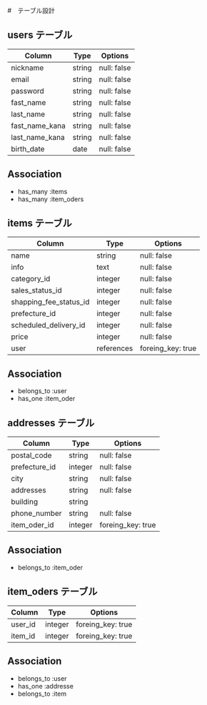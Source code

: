 #　テーブル設計

## users テーブル

| Column          | Type         | Options     |
| --------------- | ------------ | ----------- |
| nickname        | string       | null: false |
| email           | string       | null: false |
| password        | string       | null: false |
| fast_name       | string       | null: false |
| last_name       | string       | null: false |
| fast_name_kana  | string       | null: false |
| last_name_kana  | string       | null: false |
| birth_date      | date         | null: false |

## Association
- has_many :items
- has_many :item_oders

## items テーブル

| Column                  | Type         | Options           |
| ----------------------- | ------------ | ----------------- |
| name                    | string       | null: false       |
| info                    | text         | null: false       |
| category_id             | integer      | null: false       |
| sales_status_id         | integer      | null: false       |
| shapping_fee_status_id  | integer      | null: false       |
| prefecture_id           | integer      | null: false       |
| scheduled_delivery_id   | integer      | null: false       |
| price                   | integer      | null: false       |
| user                    | references   | foreing_key: true |

## Association
- belongs_to :user
- has_one :item_oder

## addresses テーブル

| Column          | Type         | Options           |
| --------------- | ------------ | ----------------- |
| postal_code     | string       | null: false       |
| prefecture_id   | integer      | null: false       |
| city            | string       | null: false       |
| addresses       | string       | null: false       |
| building        | string       |                   |
| phone_number    | string       | null: false       |
| item_oder_id    | integer      | foreing_key: true |

## Association
- belongs_to :item_oder

## item_oders テーブル

| Column     | Type         | Options           |
| ---------- | ------------ | ----------------- |
| user_id    | integer      | foreing_key: true |
| item_id    | integer      | foreing_key: true |

## Association
- belongs_to :user
- has_one :addresse
- belongs_to :item
